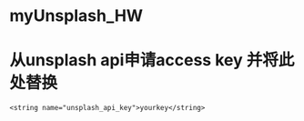 # myUnsplash_HW

# 从unsplash api申请access key 并将此处替换
    <string name="unsplash_api_key">yourkey</string>
